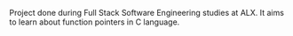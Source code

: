 Project done during Full Stack Software Engineering studies at ALX. It aims to learn about function pointers in C language.


